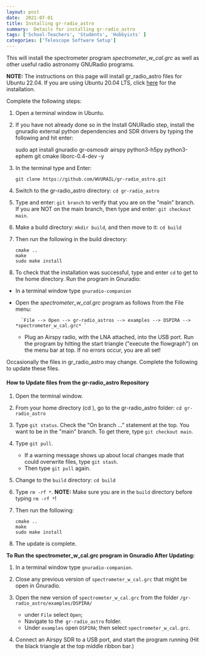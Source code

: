 ```yaml
---
layout: post
date:  2021-07-01
title: Installing gr-radio_astro
summary:  Details for installing gr-radio_astro
tags: ['School-Teachers', 'Students', 'Hobbyists' ]
categories: ['Telescope Software Setup']
---
```


This will install the spectrometer program *spectrometer_w_cal.grc* as well as other useful radio astronomy GNURadio programs.

**NOTE:** The instructions on this page will install gr_radio_astro files for Ubuntu 22.04. If you are using Ubuntu 20.04 LTS, click [here](https://wvurail.org//dspira-lessons/gr_radio_astro_Installation_Ubuntu20) for the installation.

Complete the following steps:

   1. Open a terminal window in Ubuntu.

   2. If you have not already done so in the Install GNURadio step, install the gnuradio external python dependencies and SDR drivers by typing the following and hit enter:
   
      sudo apt install gnuradio gr-osmosdr airspy python3-h5py python3-ephem git cmake liborc-0.4-dev -y
   
   3. In the terminal type and Enter:

      `git clone https://github.com/WVURAIL/gr-radio_astro.git`

   5. Switch to the gr-radio_astro directory: `cd gr-radio_astro`

   6. Type and enter: `git branch` to verify that you are on the "main" branch. If you are NOT on the main branch, then type and enter: `git checkout main`.

   7. Make a build directory: `mkdir build`, and then move to it: `cd build`  
      
   8. Then run the following in the build directory:

      ```
      cmake ..
      make
      sudo make install
      ```
 
   9. To check that the installation was successful, type and enter `cd` to get to the home directory. Run the program in Gnuradio:
   * In a terminal window type `gnuradio-companion`
   * Open the *spectrometer_w_cal.grc* program as follows from the File menu:
            
           `File --> Open --> gr-radio_astros --> examples --> DSPIRA --> *spectrometer_w_cal.grc* `
   
      * Plug an Airspy radio, with the LNA attached, into the USB port. Run the program by hitting the start triangle ("execute the flowgraph") on the menu bar at top. If no errors occur, you are all set!

Occasionally the files in gr_radio_astro may change. Complete the following to update these files.

#### How to Update files from the gr-radio_astro Repository

   1. Open the terminal window.
      
   2. From your home directory (cd ), go to the gr-radio_astro folder: `cd gr-radio_astro`
   
   3. Type `git status`. Check the "On branch ..." statement at the top. You want to be in the "main" branch. To get there, type `git checkout main`.

   4. Type `git pull`. 
      - If a warning message shows up about local changes made that could overwrite files, type `git stash`. 
      - Then type `git pull` again.

   5. Change to the `build` directory: `cd build`

   6. Type `rm -rf *`. **NOTE:** Make sure you are in the `build` directory before typing `rm -rf *`!

   7. Then run the following:
         ```
      cmake ..
      make
      sudo make install
      ```

   8. The update is complete.

   
   **To Run the __spectrometer_w_cal.grc__ program in Gnuradio After Updating:**
   
   1. In a terminal window type `gnuradio-companion`.

   2. Close any previous version of `spectrometer_w_cal.grc` that might be open in Gnuradio.
   
   3. Open the new version of `spectrometer_w_cal.grc` from the folder `/gr-radio_astro/examples/DSPIRA/`
            
      - under `File` select `Open`; 
      - Navigate to the` gr-radio_astro` folder.
      - Under `examples` open `DSPIRA`; then select `spectrometer_w_cal.grc`.

   4. Connect an Airspy SDR to a USB port, and start the program running (Hit the black triangle at the top middle ribbon bar.)
         
   
